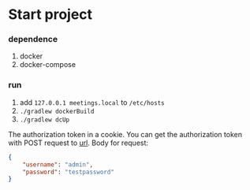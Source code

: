 # Start project

### dependence

1. docker
2. docker-compose

### run
1. add `127.0.0.1 meetings.local` to `/etc/hosts`
2. `./gradlew dockerBuild`
3. `./gradlew dcUp`

The authorization token in a cookie.
You can get the authorization token with POST request to [url](http://meetings.local/api/auth/signin).
Body for request:
```json
{
	"username": "admin",
	"password": "testpassword"
}
```